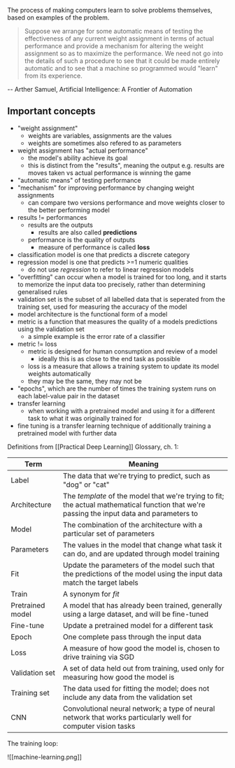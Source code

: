 The process of making computers learn to solve problems themselves, based on examples of the problem.

>Suppose we arrange for some automatic means of testing the effectiveness of any current weight assignment in terms of actual performance and provide a mechanism for altering the weight assignment so as to maximize the performance. We need not go into the details of such a procedure to see that it could be made entirely automatic and to see that a machine so programmed would "learn" from its experience.

-- Arther Samuel, Artificial Intelligence: A Frontier of Automation

## Important concepts

- "weight assignment"
	- weights are variables, assignments are the values
	- weights are sometimes also refered to as parameters
- weight assignment has "actual performance"
	- the model's ability achieve its goal
	- this is distinct from the "results", meaning the output e.g. results are moves taken vs  actual performance is winning the game 
- "automatic means" of testing performance
- "mechanism" for improving performance by changing weight assignments
	- can compare two versions performance and move weights closer to the better performing model
- results != performances
	- results are the outputs
		- results are also called **predictions**
	- performance is the quality of outputs
		- measure of performance is called **loss**
- classification model is one that predicts a discrete category
- regression model is one that predicts >=1 numeric qualities
	- do not use *regression* to refer to linear regression models
- "overfitting" can occur when a model is trained for too long, and it starts to memorize the input data too precisely, rather than determining generalised rules
- validation set is the subset of all labelled data that is seperated from the training set, used for measuring the accuracy of the model
- model architecture is the functional form of a model
- metric is a function that measures the quality of a models predictions using the validation set
	- a simple example is the error rate of a classifier
- metric != loss
	- metric is designed for human consumption and review of a model
		- ideally this is as close to the end task as possible
	- loss is a measure that allows a training system to update its model weights automatically
	- they may be the same, they may not be
- "epochs", which are the number of times the training system runs on each label-value pair in the dataset
- transfer learning
	- when working with a pretrained model and using it for a different task to what it was originally trained for
- fine tuning is a transfer learning technique of additionally training a pretrained model with further data

Definitions from [[Practical Deep Learning]] Glossary, ch. 1:

Term | Meaning
---- | ------- 
Label | The data that we're trying to predict, such as "dog" or "cat"
Architecture | The _template_ of the model that we're trying to fit; the actual mathematical function that we're passing the input data and parameters to
Model | The combination of the architecture with a particular set of parameters
Parameters | The values in the model that change what task it can do, and are updated through model training
Fit | Update the parameters of the model such that the predictions of the model using the input data match the target labels
Train | A synonym for _fit_
Pretrained model | A model that has already been trained, generally using a large dataset, and will be fine-tuned
Fine-tune | Update a pretrained model for a different task
Epoch | One complete pass through the input data
Loss | A measure of how good the model is, chosen to drive training via SGD|Metric | A measurement of how good the model is, using the validation set, chosen for human consumption
Validation set | A set of data held out from training, used only for measuring how good the model is
Training set | The data used for fitting the model; does not include any data from the validation set|Overfitting | Training a model in such a way that it _remembers_ specific features of the input data, rather than generalizing well to data not seen during training
CNN | Convolutional neural network; a type of neural network that works particularly well for computer vision tasks

The training loop:

![[machine-learning.png]]